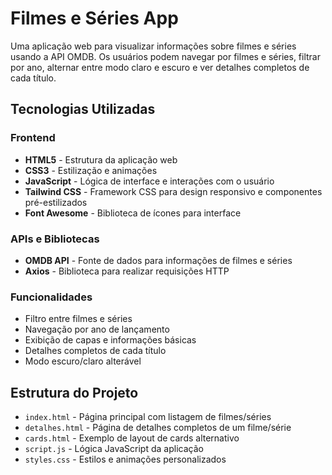 # Filmes e Séries App

Uma aplicação web para visualizar informações sobre filmes e séries usando a API OMDB. Os usuários podem navegar por filmes e séries, filtrar por ano, alternar entre modo claro e escuro e ver detalhes completos de cada título.

## Tecnologias Utilizadas

### Frontend
- **HTML5** - Estrutura da aplicação web
- **CSS3** - Estilização e animações
- **JavaScript** - Lógica de interface e interações com o usuário
- **Tailwind CSS** - Framework CSS para design responsivo e componentes pré-estilizados
- **Font Awesome** - Biblioteca de ícones para interface

### APIs e Bibliotecas
- **OMDB API** - Fonte de dados para informações de filmes e séries
- **Axios** - Biblioteca para realizar requisições HTTP

### Funcionalidades
- Filtro entre filmes e séries
- Navegação por ano de lançamento
- Exibição de capas e informações básicas
- Detalhes completos de cada título
- Modo escuro/claro alterável

## Estrutura do Projeto
- `index.html` - Página principal com listagem de filmes/séries
- `detalhes.html` - Página de detalhes completos de um filme/série
- `cards.html` - Exemplo de layout de cards alternativo
- `script.js` - Lógica JavaScript da aplicação
- `styles.css` - Estilos e animações personalizados
